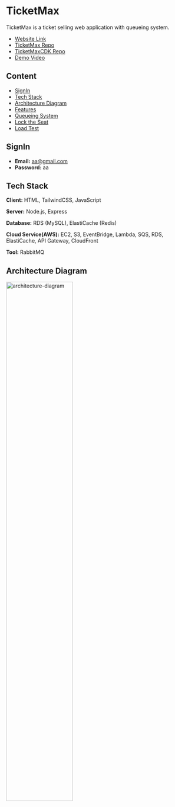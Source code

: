 # TicketMax

TicketMax is a ticket selling web application with queueing system.

- [Website Link](https://ticketmax.yzuhyu.com/)
- [TicketMax Repo](https://github.com/karry0104/ticketMax)
- [TicketMaxCDK Repo](https://github.com/karry0104/ticketMaxCDK)
- [Demo Video](https://drive.google.com/file/d/1D6wqxkoWhpR-iFiO7eHoKHEErXgNdCEE/view?usp=sharing)

## Content

- [SignIn](#SignIn)
- [Tech Stack](#Tech-Stack)
- [Architecture Diagram](#Architecture-Diagram)
- [Features](#Features)
- [Queueing System](#Queueing-System)
- [Lock the Seat](#Lock-the-Seat)
- [Load Test](#Load-test)

## SignIn

- **Email:** aa@gmail.com
- **Password:** aa

## Tech Stack

**Client:** HTML, TailwindCSS, JavaScript 

**Server:** Node.js, Express

**Database:** RDS (MySQL), ElastiCache (Redis)

**Cloud Service(AWS):** EC2, S3, EventBridge, Lambda, SQS, RDS, ElastiCache, API Gateway, CloudFront

**Tool:** RabbitMQ

## Architecture Diagram
<img width="60%" alt="architecture-diagram" src="[./public/readme/architecture-diagram.png](https://github.com/karry0104/ticketMax/assets/112867897/debf208c-7486-4f3c-aec6-3c7e9e28c392)https://github.com/karry0104/ticketMax/assets/112867897/debf208c-7486-4f3c-aec6-3c7e9e28c392">
